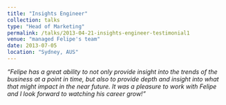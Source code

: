 ```yaml
---
title: "Insights Engineer"
collection: talks
type: "Head of Marketing"
permalink: /talks/2013-04-21-insights-engineer-testimonial1
venue: "managed Felipe's team"
date: 2013-07-05
location: "Sydney, AUS"
---
```


*“Felipe has a great ability to not only provide insight into the trends of the business at a point in time, but also to provide depth and insight into what that might impact in the near future. It was a pleasure to work with Felipe and I look forward to watching his career grow!”*
